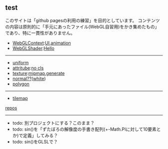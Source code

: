 ## test
このサイトは「github pagesの利用の練習」を目的としています。
コンテンツの内容は原則的に「手元にあったファイル(WebGL自習用)をかき集めたもの」であり、特に一貫性がありません。
+ [WebGLContext](junk/short01.html):[UI](junk/short01.1.html),[animation](junk/short02.html)
+ [WebGLShader](junk/short03.html):[Hello](junk/short08.html)
----
+ [uniform](junk/short03.1.html)
+ [attritube](junk/short04.html):[no cls](junk/short04.1.html)
+ [texture](junk/short05.html):[mipmap](junk/short05.1.html),[generate](junk/short09.html)
+ [normal??](junk/short10.html)([white](junk/short10.1.html))
+ [polygon](junk/short06.html)
----
+ [tilemap](tilemaps/mapwebgl.html)

[repos](https://github.com/diska/diska.github.io)

----
- todo: 別プロジェクトにする？このまま？
- todo: sin()を「ずたぼろの解像度の手書き配列(+-Math.PIに対して10要素とか)で定義」してみる？
- todo: sin()をGLSLで？